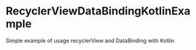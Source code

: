 # RecyclerViewDataBindingKotlinExample
Simple example of usage recyclerView and DataBinding with Kotlin
